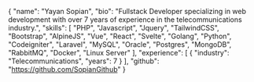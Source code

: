 {
  "name": "Yayan Sopian",
  "bio": "Fullstack Developer specializing in web development with over 7 years of experience in the telecommunications industry.",
  "skills": [
    "PHP",
    "Javascript",
    "Jquery",
    "TailwindCSS",
    "Bootstrap",
    "AlpineJS",
    "Vue",
    "React",
    "Svelte",
    "Golang",
    "Python",
    "Codeigniter",
    "Laravel",
    "MySQL",
    "Oracle",
    "Postgres",
    "MongoDB",
    "RabbitMQ",
    "Docker",
    "Linux Server"
  ],
  "experience": [
    {
      "industry": "Telecommunications",
      "years": 7
    }
  ],
  "github": "https://github.com/SopianGithub"
}

